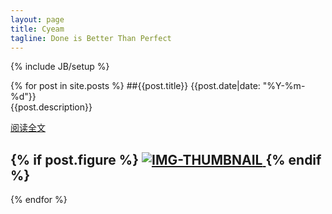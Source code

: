 ```yaml
---
layout: page
title: Cyeam
tagline: Done is Better Than Perfect
---
```

{% include JB/setup %}

{% for post in site.posts %}
##{{post.title}}
{{post.date|date: "%Y-%m-%d"}}   
{{post.description}}

[阅读全文]({{post.url}})

{% if post.figure %}
<a href="{{post.url}}">
    <img src="{{post.figure}}" alt="IMG-THUMBNAIL" />
</a>
{% endif %}
<br>
---
{% endfor %}